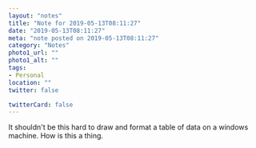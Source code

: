 ```yaml
---
layout: "notes"
title: "Note for 2019-05-13T08:11:27"
date: "2019-05-13T08:11:27"
meta: "note posted on 2019-05-13T08:11:27"
category: "Notes"
photo1_url: ""
photo1_alt: ""
tags:
- Personal
location: ""
twitter: false

twitterCard: false
---
```

It shouldn't be this hard to draw and format a table of data on a windows machine. How is this a thing.
